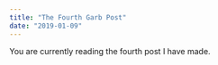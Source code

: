 ```yaml
---
title: "The Fourth Garb Post"
date: "2019-01-09"
---
```


You are currently reading the fourth post I have made.
